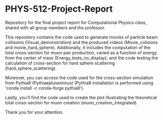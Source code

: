 # PHYS-512-Project-Report
Repository for the final project report for Computational Physics class, shared with all group members and the professor. 

This repository contains the code used to generate movies of particle beam collisions (Visual_demonstration) and the produced videos (Movie_colisions and movie_hard_sphere). Additionally, it includes the computation of the total cross-section for muon pair production, varied as a function of energy from the center of mass (Energy_tests_no_display), and the code testing the calculation of cross-section for hard sphere scattering (hard_sphere_scattering).

Moreover, you can access the code used for the cross-section simulation from Pythia8 (Pythiaepluseminus) (Pythia8 installation is performed using 'conda install -c conda-forge pythia8'). 

Lastly, you'll find the code used to create the plot illustrating the theoretical total cross-section for muon creation (muon_creation_integrated).

Thank you for your attention.
